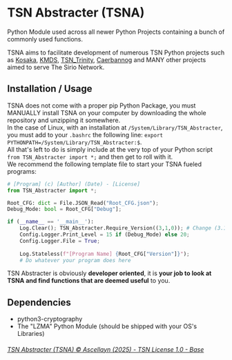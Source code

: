 # TSN Abstracter (TSNA)
Python Module used across all newer Python Projects containing a bunch of commonly used functions.  

TSNA aims to facilitate development of numerous TSN Python projects such as [Kosaka](https://github.com/Ascellayn/TSN_Kosaka-Issues), [KMDS](https://github.com/Ascellayn/Kosaka_MDS), [TSN_Trinity](https://github.com/Ascellayn/TSN_Trinity), [Caerbannog](https://github.com/Ascellayn/Caerbannog) and MANY other projects aimed to serve The Sirio Network.  

## Installation / Usage
TSNA does not come with a proper pip Python Package, you must MANUALLY install TSNA on your computer by downloading the whole repository and unzipping it somewhere.  
In the case of Linux, with an installation at `/System/Library/TSN_Abstracter`, you must add to your `.bashrc` the following line: `export PYTHONPATH=/System/Library/TSN_Abstracter:$`.  
All that's left to do is simply include at the very top of your Python script `from TSN_Abstracter import *;` and then get to roll with it.  
We recommend the following template file to start your TSNA fueled programs:
```python
# [Program] (c) [Author] (Date) - [License]
from TSN_Abstracter import *;

Root_CFG: dict = File.JSON_Read("Root_CFG.json");
Debug_Mode: bool = Root_CFG["Debug"];

if (__name__ == '__main__'):
	Log.Clear(); TSN_Abstracter.Require_Version((3,1,0)); # Change (3.1.0) to which ever minimal TSNA version you want to target.
	Config.Logger.Print_Level = 15 if (Debug_Mode) else 20;
	Config.Logger.File = True;
	
	Log.Stateless(f"[Program Name] {Root_CFG["Version"]}");
	# Do whatever your program does here
```
TSN Abstracter is obviously __developer oriented__, it is **your job to look at TSNA and find functions that are deemed useful** to you.

## Dependencies
- python3-cryptography
- The "LZMA" Python Module (should be shipped with your OS's Libraries)

###### [TSN Abstracter (TSNA) © Ascellayn (2025) - TSN License 1.0 - Base](https://github.com/Ascellayn/TSN_Abstracter/LICENSE.md)